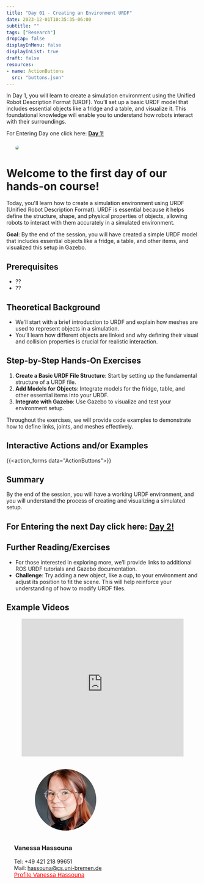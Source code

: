 ```yaml
---
title: "Day 01 - Creating an Environment URDF"
date: 2023-12-01T10:35:35-06:00
subtitle: ""
tags: ["Research"]
dropCap: false
displayInMenu: false
displayInList: true
draft: false
resources:
- name: ActionButtons
  src: "buttons.json"
---
```

<div class="hidde-after-preview">
In Day 1, you will learn to create a simulation environment using the Unified Robot Description Format (URDF). 
You’ll set up a basic URDF model that includes essential objects like a fridge and a table, and visualize it. 
This foundational knowledge will enable you to understand how robots interact with their surroundings.


  For Entering Day one click here:
  <a class="btn btn-success" target="_blank" href="day1/"><b>Day 1!</b></a>
</div>



<!--more-->

<div class="main-well-flex-container" style="margin:20px;align-items: center;">

  <div style="flex:30%;">
      <img src="VHuMK3.png" width="200" style="clip-path: circle(35%);">
  </div>

 

</div> 

 <h1> Welcome to the first day of our hands-on course!</h1>
Today, you'll learn how to create a simulation environment using URDF (Unified Robot Description Format). URDF is essential because it helps define the structure, shape, and physical properties of objects, allowing robots to interact with them accurately in a simulated environment.
 
**Goal**: By the end of the session, you will have created a simple URDF model that includes essential objects like a fridge, a table, and other items, and visualized this setup in Gazebo.

## Prerequisites
- ??
- ??

## Theoretical Background
- We'll start with a brief introduction to URDF and explain how meshes are used to represent objects in a simulation.
- You’ll learn how different objects are linked and why defining their visual and collision properties is crucial for realistic interaction.

## Step-by-Step Hands-On Exercises
1. **Create a Basic URDF File Structure**: Start by setting up the fundamental structure of a URDF file.
2. **Add Models for Objects**: Integrate models for the fridge, table, and other essential items into your URDF.
3. **Integrate with Gazebo**: Use Gazebo to visualize and test your environment setup.

Throughout the exercises, we will provide code examples to demonstrate how to define links, joints, and meshes effectively.


Interactive Actions and/or Examples
---



{{<action_forms data="ActionButtons">}}



## Summary
By the end of the session, you will have a working URDF environment, and you will understand the process of creating and visualizing a simulated setup.



##  For Entering the next Day click here: <a class="btn btn-success" target="_blank" href="day2/"><b>Day 2!</b></a>




## Further Reading/Exercises
- For those interested in exploring more, we’ll provide links to additional ROS URDF tutorials and Gazebo documentation.
- **Challenge**: Try adding a new object, like a cup, to your environment and adjust its position to fit the scene. This will help reinforce your understanding of how to modify URDF files.




Example Videos
---

<figure class="video_container">
  <iframe width="100%" height="360" src="https://www.youtube.com/embed/pv_n9FQRoZQ?si=j3CB2Sj4itd_1qlC" title="YouTube video player" frameborder="0" allow="accelerometer; autoplay; clipboard-write; encrypted-media; gyroscope; picture-in-picture; web-share" allowfullscreen="true"></iframe>
</figure>



<div class="main-well-flex-container" style="margin:20px;align-items: center;">

  <div style="flex:30%;">
      <img src="img/vanessa.jpg" style="clip-path: circle(35%);">
  </div>

  <div style="flex:70%;">
       <h3> Vanessa Hassouna</h3>
    Tel:  +49 421 218 99651 <br>
    Mail:     <a href="mailto:hassouna@cs.uni-bremen.de">hassouna@cs.uni-bremen.de</a> <br>
      <a style="color:red" href="https://ai.uni-bremen.de/team/vanessa_hassouna">
      <span style="font-size: 15px;">Profile Vanessa Hassouna</span>
    </a>
  </div>
</div>

